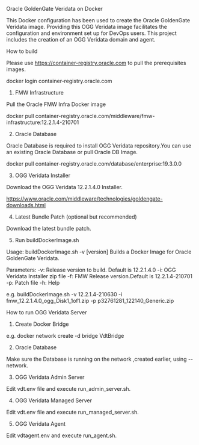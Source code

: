 Oracle GoldenGate Veridata on Docker

This Docker configuration has been used to create the Oracle GoldenGate Veridata image. Providing this OGG Veridata image facilitates the configuration and environment set up for DevOps users. This project includes the creation of an OGG Veridata domain and agent.

How to build

Please use https://container-registry.oracle.com to pull the prerequisites images.

docker login container-registry.oracle.com

1) FMW Infrastructure

Pull the Oracle FMW Infra Docker image

docker pull container-registry.oracle.com/middleware/fmw-infrastructure:12.2.1.4-210701

2) Oracle Database

Oracle Database is required to install OGG Veridata repository.You can use an existing Oracle Database or pull Oracle DB Image.

docker pull container-registry.oracle.com/database/enterprise:19.3.0.0

3) OGG Veridata Installer

Download the OGG Veridata 12.2.1.4.0 Installer.

https://www.oracle.com/middleware/technologies/goldengate-downloads.html

4) Latest Bundle Patch (optional but recommended)
 
Download the latest bundle patch.

5) Run buildDockerImage.sh

Usage: buildDockerImage.sh -v [version]
Builds a Docker Image for Oracle GoldenGate Veridata.

Parameters:
-v: Release version to build. Default is 12.2.1.4.0
-i: OGG Veridata Installer zip file
-f: FMW Release version.Default is 12.2.1.4-210701
-p: Patch file
-h: Help

e.g.
buildDockerImage.sh -v 12.2.1.4-210630 -i fmw_12.2.1.4.0_ogg_Disk1_1of1.zip -p p32761281_122140_Generic.zip


How to run OGG Veridata Server

1) Create Docker Bridge

e.g.
docker network create -d bridge VdtBridge

2) Oracle Database

Make sure the Database is running on the network ,created earlier, using --network.

3) OGG Veridata Admin Server

Edit vdt.env file and execute run_admin_server.sh.

4) OGG Veridata Managed Server

Edit vdt.env file and execute run_managed_server.sh.


5) OGG Veridata Agent

Edit vdtagent.env and execute run_agent.sh.










